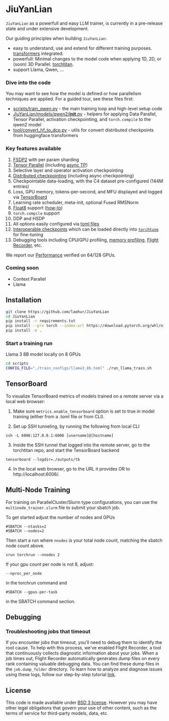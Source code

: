 

# JiuYanLian

`JiuYanLian` as a powerfull and easy LLM trainer, is currently in a pre-release state and under extensive development. 


Our guiding principles when building `JiuYanLian`:

* easy to understand, use and extend for different training purposes. [transformers](https://github.com/huggingface/transformers) integrated.
* powerfull: Minimal changes to the model code when applying 1D, 2D, or (soon) 3D Parallel. [torchtitan](https://github.com/pytorch/torchtitan).
* support Llama, Qwen, ...

### Dive into the code

You may want to see how the model is defined or how parallelism techniques are applied. For a guided tour, see these files first:
* [scripts/train_qwen.py](scripts/train_qwen.py) - the main training loop and high-level setup code
* [JiuYanLian/models/qwen2/__init__.py](JiuYanLian/models/qwen2/__init__.py) - helpers for applying Data Parallel, Tensor Parallel, activation checkpointing, and `torch.compile` to the qwen2 model
* [tool/convert_hf_to_dcp.py](tool/convert_hf_to_dcp.py) - utils for convert distributed checkpoints from huggingface transformers

### Key features available

1. [FSDP2](docs/fsdp.md) with per param sharding
2. [Tensor Parallel](https://pytorch.org/docs/stable/distributed.tensor.parallel.html) (including [async TP](https://discuss.pytorch.org/t/distributed-w-torchtitan-introducing-async-tensor-parallelism-in-pytorch/209487))
3. Selective layer and operator activation checkpointing
4. [Distributed checkpointing](https://discuss.pytorch.org/t/distributed-w-torchtitan-optimizing-checkpointing-efficiency-with-pytorch-dcp/211250) (including async checkpointing)
5. Checkpointable data-loading, with the C4 dataset pre-configured (144M entries)
6. Loss, GPU memory, tokens-per-second, and MFU displayed and logged via [TensorBoard](#tensorboard)
7. Learning rate scheduler, meta-init, optional Fused RMSNorm
8. [Float8](https://discuss.pytorch.org/t/distributed-w-torchtitan-enabling-float8-all-gather-in-fsdp2/209323) support ([how-to](docs/float8.md))
9. `torch.compile` support
10. DDP and HSDP
11. All options easily configured via [toml files](train_configs/)
12. [Interoperable checkpoints](docs/checkpoint.md) which can be loaded directly into [`torchtune`](https://github.com/pytorch/torchtune) for fine-tuning
13. Debugging tools including CPU/GPU profiling, [memory profiling](docs/memory_profiler.md), [Flight Recorder](#debugging), etc.

We report our [Performance](docs/performance.md) verified on 64/128 GPUs.


### Coming soon

- Context Parallel
- Llama


## Installation

```bash
git clone https://github.com/laohur/JiuYanLian
cd JiuYanLian
pip install -r requirements.txt
pip install --pre torch --index-url https://download.pytorch.org/whl/nightly/cu121 # or cu118
pip install -e .
```

### Start a training run
Llama 3 8B model locally on 8 GPUs

```bash
cd scripts
CONFIG_FILE="./train_configs/llama3_8b.toml" ./run_llama_train.sh
```


## TensorBoard

To visualize TensorBoard metrics of models trained on a remote server via a local web browser:

1. Make sure `metrics.enable_tensorboard` option is set to true in model training (either from a .toml file or from CLI).

2. Set up SSH tunneling, by running the following from local CLI
```
ssh -L 6006:127.0.0.1:6006 [username]@[hostname]
```

3. Inside the SSH tunnel that logged into the remote server, go to the torchtitan repo, and start the TensorBoard backend
```
tensorboard --logdir=./outputs/tb
```

4. In the local web browser, go to the URL it provides OR to http://localhost:6006/.


## Multi-Node Training
For training on ParallelCluster/Slurm type configurations, you can use the `multinode_trainer.slurm` file to submit your sbatch job.

To get started adjust the number of nodes and GPUs
```
#SBATCH --ntasks=2
#SBATCH --nodes=2
```

Then start a run where `nnodes` is your total node count, matching the sbatch node count above.

```
srun torchrun --nnodes 2
```

If your gpu count per node is not 8, adjust:

```--nproc_per_node```

 in the torchrun command and

```#SBATCH --gpus-per-task```

in the SBATCH command section.


## Debugging
### Troubleshooting jobs that timeout
If you encounter jobs that timeout, you'll need to debug them to identify the root cause. To help with this process, we've enabled Flight Recorder, a tool that continuously collects diagnostic information about your jobs.
When a job times out, Flight Recorder automatically generates dump files on every rank containing valuable debugging data. You can find these dump files in the `job.dump_folder` directory.
To learn how to analyze and diagnose issues using these logs, follow our step-by-step tutorial [link](https://pytorch.org/tutorials/prototype/flight_recorder_tutorial.html).


## License

This code is made available under [BSD 3 license](./LICENSE). However you may have other legal obligations that govern your use of other content, such as the terms of service for third-party models, data, etc.

